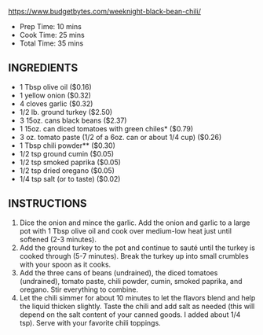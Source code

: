 https://www.budgetbytes.com/weeknight-black-bean-chili/


* Prep Time: 10 mins
* Cook Time: 25 mins
* Total Time: 35 mins

## INGREDIENTS


- 1 Tbsp olive oil ($0.16)
- 1 yellow onion ($0.32)
- 4 cloves garlic ($0.32)
- 1/2 lb. ground turkey ($2.50)
- 3 15oz. cans black beans ($2.37)
- 1 15oz. can diced tomatoes with green chiles* ($0.79)
- 3 oz. tomato paste (1/2 of a 6oz. can or about 1/4 cup) ($0.26)
- 1 Tbsp chili powder** ($0.30)
- 1/2 tsp ground cumin ($0.05)
- 1/2 tsp smoked paprika ($0.05)
- 1/2 tsp dried oregano ($0.05)
- 1/4 tsp salt (or to taste) ($0.02)


## INSTRUCTIONS

1. Dice the onion and mince the garlic. Add the onion and garlic to a large pot with 1 Tbsp olive oil and cook over medium-low heat just until softened (2-3 minutes).
2. Add the ground turkey to the pot and continue to sauté until the turkey is cooked through (5-7 minutes). Break the turkey up into small crumbles with your spoon as it cooks.
3. Add the three cans of beans (undrained), the diced tomatoes (undrained), tomato paste, chili powder, cumin, smoked paprika, and oregano. Stir everything to combine.
4. Let the chili simmer for about 10 minutes to let the flavors blend and help the liquid thicken slightly. Taste the chili and add salt as needed (this will depend on the salt content of your canned goods. I added about 1/4 tsp). Serve with your favorite chili toppings.